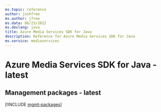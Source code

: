 ```yaml
---
ms.topic: reference
author: joshfree
ms.author: jfree
ms.data: 08/23/2022
ms.devlang: java
title: Azure Media Services SDK for Java
description: Reference for Azure Media Services SDK for Java
ms.service: mediaservices
---
```

# Azure Media Services SDK for Java - latest

## Management packages - latest
[!INCLUDE [mgmt-packages](media-services-mgmt-index.md)]